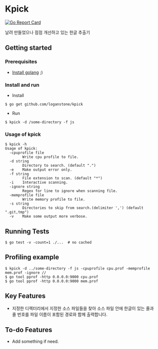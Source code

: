 # Kpick

[![Go Report Card](https://goreportcard.com/badge/github.com/loganstone/kpick)](https://goreportcard.com/report/github.com/loganstone/kpick)

날려 만들었으나 점점 개선하고 있는 한글 추출기

## Getting started

### Prerequisites

* [Install golang](https://golang.org/doc/install) ;)

### Install and run

* Install

```shell
$ go get github.com/loganstone/kpick
```

* Run

```shell
$ kpick -d /some-directory -f js

```

### Usage of kpick

```shell
$ kpick -h
Usage of kpick:
  -cpuprofile file
        Write cpu profile to file.
  -d string
        Directory to search. (default ".")
  -e    Make output error only.
  -f string
        File extension to scan. (default "*")
  -i    Interactive scanning.
  -ignore string
        Regex for line to ignore when scanning file.
  -memprofile file
        Write memory profile to file.
  -s string
        Directories to skip from search.(delimiter ',') (default ".git,tmp")
  -v    Make some output more verbose.

```

## Running Tests

```shell
$ go test -v -count=1 ./...  # no cached
```

## Profiling example

```shell
$ kpick -d ../some-directory -f js -cpuprofile cpu.prof -memprofile mem.prof -ignore //
$ go tool pprof -http 0.0.0.0:9000 cpu.prof
$ go tool pprof -http 0.0.0.0:9000 mem.prof
```

## Key Features

- 지정한 디렉터리에서 지정한 소스 파일들을 찾아 소스 파일 안에 한글이 있는
  줄과 줄 번호를 파일 이름이 포함된 경로와 함께 출력합니다.

## To-do Features

- Add something if need.
